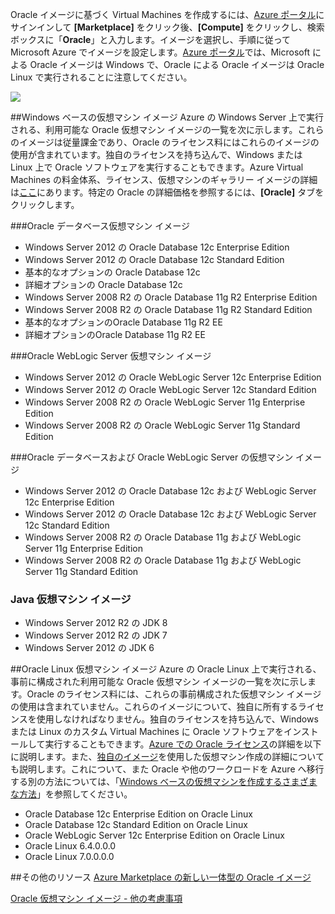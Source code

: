 


Oracle イメージに基づく Virtual Machines を作成するには、[Azure ポータル](https://portal.azure.com/)にサインインして **[Marketplace]** をクリック後、**[Compute]** をクリックし、検索ボックスに「**Oracle**」と入力します。イメージを選択し、手順に従って Microsoft Azure でイメージを設定します。[Azure ポータル](https://portal.azure.com/)では、Microsoft による Oracle イメージは Windows で、Oracle による Oracle イメージは Oracle Linux で実行されることに注意してください。

![](./media/virtual-machines-common-classic-oracle-images/image1.png)

##Windows ベースの仮想マシン イメージ
Azure の Windows Server 上で実行される、利用可能な Oracle 仮想マシン イメージの一覧を次に示します。これらのイメージは従量課金であり、Oracle のライセンス料にはこれらのイメージの使用が含まれています。独自のライセンスを持ち込んで、Windows または Linux 上で Oracle ソフトウェアを実行することもできます。Azure Virtual Machines の料金体系、ライセンス、仮想マシンのギャラリー イメージの詳細は[ここ](https://azure.microsoft.com/pricing/details/virtual-machines/#oracle-software)にあります。特定の Oracle の詳細価格を参照するには、**[Oracle]** タブをクリックします。

###Oracle データベース仮想マシン イメージ
- Windows Server 2012 の Oracle Database 12c Enterprise Edition
- Windows Server 2012 の Oracle Database 12c Standard Edition
- 基本的なオプションの Oracle Database 12c
- 詳細オプションの Oracle Database 12c
- Windows Server 2008 R2 の Oracle Database 11g R2 Enterprise Edition
- Windows Server 2008 R2 の Oracle Database 11g R2 Standard Edition
- 基本的なオプションのOracle Database 11g R2 EE
- 詳細オプションのOracle Database 11g R2 EE  

###Oracle WebLogic Server 仮想マシン イメージ
- Windows Server 2012 の Oracle WebLogic Server 12c Enterprise Edition
- Windows Server 2012 の Oracle WebLogic Server 12c Standard Edition
- Windows Server 2008 R2 の Oracle WebLogic Server 11g Enterprise Edition
- Windows Server 2008 R2 の Oracle WebLogic Server 11g Standard Edition  

###Oracle データベースおよび Oracle WebLogic Server の仮想マシン イメージ  
- Windows Server 2012 の Oracle Database 12c および WebLogic Server 12c Enterprise Edition
- Windows Server 2012 の Oracle Database 12c および WebLogic Server 12c Standard Edition
- Windows Server 2008 R2 の Oracle Database 11g および WebLogic Server 11g Enterprise Edition
- Windows Server 2008 R2 の Oracle Database 11g および WebLogic Server 11g Standard Edition

### Java 仮想マシン イメージ
-	Windows Server 2012 R2 の JDK 8
-	Windows Server 2012 R2 の JDK 7
-	Windows Server 2012 の JDK 6


##Oracle Linux 仮想マシン イメージ
Azure の Oracle Linux 上で実行される、事前に構成された利用可能な Oracle 仮想マシン イメージの一覧を次に示します。Oracle のライセンス料には、これらの事前構成された仮想マシン イメージの使用は含まれていません。これらのイメージについて、独自に所有するライセンスを使用しなければなりません。独自のライセンスを持ち込んで、Windows または Linux のカスタム Virtual Machines に Oracle ソフトウェアをインストールして実行することもできます。[Azure での Oracle ライセンス](http://www.oracle.com/technetwork/topics/cloud/faq-1963009.html#support)の詳細を以下に説明します。また、[独自のイメージ](../articles/virtual-machines/virtual-machines-windows-classic-createupload-vhd.md)を使用した仮想マシン作成の詳細についても説明します。これについて、また Oracle や他のワークロードを Azure へ移行する別の方法については、「[Windows ベースの仮想マシンを作成するさまざまな方法](../articles/virtual-machines/virtual-machines-windows-creation-choices.md)」を参照してください。

- Oracle Database 12c Enterprise Edition on Oracle Linux
- Oracle Database 12c Standard Edition on Oracle Linux
- Oracle WebLogic Server 12c Enterprise Edition on Oracle Linux
- Oracle Linux 6.4.0.0.0
- Oracle Linux 7.0.0.0.0

##その他のリソース
[Azure Marketplace の新しい一体型の Oracle イメージ](https://msopentech.com/blog/2015/02/19/new-one-oracle-images-azure-marketplace/)

[Oracle 仮想マシン イメージ - 他の考慮事項](#miscellaneous-considerations-for-oracle-virtual-machine-images-new-article)

<!---HONumber=AcomDC_0330_2016------>
